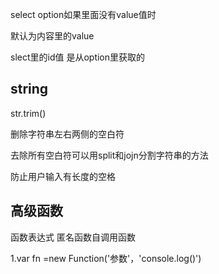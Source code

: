 

select  option如果里面没有value值时

默认为内容里的value

slect里的id值  是从option里获取的

## string

str.trim()

删除字符串左右两侧的空白符

去除所有空白符可以用split和jojn分割字符串的方法

防止用户输入有长度的空格

## 高级函数

函数表达式 匿名函数自调用函数

1.var fn =new Function('参数'，'console.log()')

